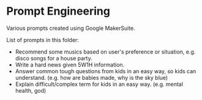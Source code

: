 # Prompt Engineering

Various prompts created using Google MakerSuite. 

List of prompts in this folder:
- Recommend some musics based on user's preference or situation, e.g. disco songs for a house party.
- Write a hard news given 5W1H information.
- Answer common tough questions from kids in an easy way, so kids can understand.
  (e.g. how are babies made, why is the sky blue)
- Explain difficult/complex term for kids in an easy way.
  (e.g. mental health, god)
